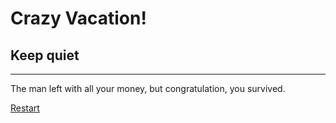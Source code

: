 # Crazy Vacation!
## Keep quiet
---
The man left with all your money, but congratulation, you survived.

[Restart](crazy-vacation-readme/README.md)